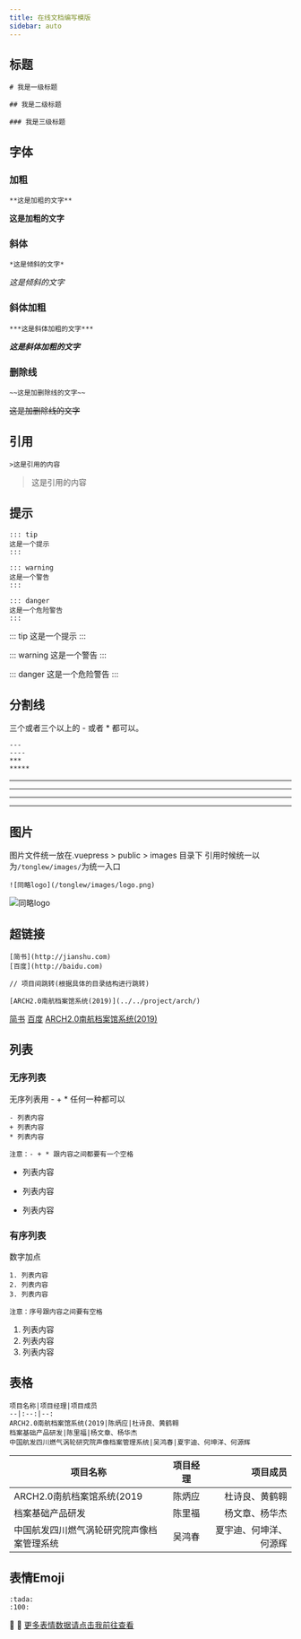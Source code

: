 ```yaml
---
title: 在线文档编写模版
sidebar: auto
---
```


## 标题

```
# 我是一级标题

## 我是二级标题

### 我是三级标题
```

## 字体

### 加粗

```
**这是加粗的文字**
```
**这是加粗的文字**

### 斜体

```
*这是倾斜的文字*
```

*这是倾斜的文字*


### 斜体加粗

```
***这是斜体加粗的文字***
```

***这是斜体加粗的文字***

### 删除线

```
~~这是加删除线的文字~~
```

~~这是加删除线的文字~~


## 引用

```
>这是引用的内容
```

>这是引用的内容

## 提示

```
::: tip
这是一个提示
:::

::: warning
这是一个警告
:::

::: danger
这是一个危险警告
:::
```

::: tip
这是一个提示
:::

::: warning
这是一个警告
:::

::: danger
这是一个危险警告
:::

## 分割线

三个或者三个以上的 - 或者 * 都可以。

```
---
----
***
*****
```

---
----
***
*****

## 图片
图片文件统一放在.vuepress > public > images 目录下
引用时候统一以为`/tonglew/images/`为统一入口
```
![同略logo](/tonglew/images/logo.png)
```
![同略logo](/tonglew/images/logo.png)


## 超链接

```
[简书](http://jianshu.com)
[百度](http://baidu.com)

// 项目间跳转(根据具体的目录结构进行跳转)

[ARCH2.0南航档案馆系统(2019)](../../project/arch/)
```

[简书](http://jianshu.com)
[百度](http://baidu.com)
[ARCH2.0南航档案馆系统(2019)](../../project/arch/)


## 列表

### 无序列表
无序列表用 - + * 任何一种都可以
```
- 列表内容
+ 列表内容
* 列表内容

注意：- + * 跟内容之间都要有一个空格
```

- 列表内容
+ 列表内容
* 列表内容

### 有序列表

数字加点
```
1. 列表内容
2. 列表内容
3. 列表内容

注意：序号跟内容之间要有空格
```

1. 列表内容
2. 列表内容
3. 列表内容


## 表格

```
项目名称|项目经理|项目成员
--|:--:|--:
ARCH2.0南航档案馆系统(2019|陈炳应|杜诗良、黄鹤翱
档案基础产品研发|陈里福|杨文章、杨华杰
中国航发四川燃气涡轮研究院声像档案管理系统|吴鸿春|夏宇迪、何坤洋、何源辉
```

项目名称|项目经理|项目成员
--|:--:|--:
ARCH2.0南航档案馆系统(2019|陈炳应|杜诗良、黄鹤翱
档案基础产品研发|陈里福|杨文章、杨华杰
中国航发四川燃气涡轮研究院声像档案管理系统|吴鸿春|夏宇迪、何坤洋、何源辉

## 表情Emoji

```
:tada:
:100:
```
:tada:
:100:
[更多表情数据请点击我前往查看](https://github.com/markdown-it/markdown-it-emoji/blob/master/lib/data/full.json)
